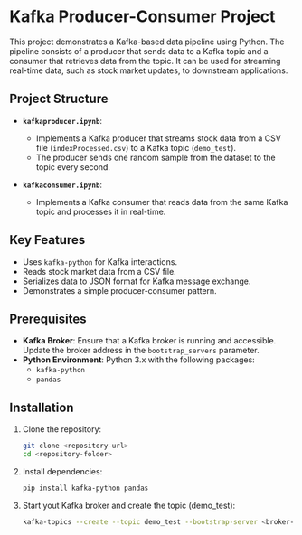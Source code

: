 # Kafka Producer-Consumer Project

This project demonstrates a Kafka-based data pipeline using Python. The pipeline consists of a producer that sends data to a Kafka topic and a consumer that retrieves data from the topic. It can be used for streaming real-time data, such as stock market updates, to downstream applications.

## Project Structure

- **`kafkaproducer.ipynb`**: 
  - Implements a Kafka producer that streams stock data from a CSV file (`indexProcessed.csv`) to a Kafka topic (`demo_test`).
  - The producer sends one random sample from the dataset to the topic every second.
  
- **`kafkaconsumer.ipynb`**:
  - Implements a Kafka consumer that reads data from the same Kafka topic and processes it in real-time.

## Key Features

- Uses `kafka-python` for Kafka interactions.
- Reads stock market data from a CSV file.
- Serializes data to JSON format for Kafka message exchange.
- Demonstrates a simple producer-consumer pattern.

## Prerequisites

- **Kafka Broker**: Ensure that a Kafka broker is running and accessible. Update the broker address in the `bootstrap_servers` parameter.
- **Python Environment**: Python 3.x with the following packages:
  - `kafka-python`
  - `pandas`

## Installation

1. Clone the repository:
   ```bash
   git clone <repository-url>
   cd <repository-folder>

2. Install dependencies:
   ```bash
   pip install kafka-python pandas

3. Start yout Kafka broker and create the topic (demo_test):
   ```bash
   kafka-topics --create --topic demo_test --bootstrap-server <broker-address>

